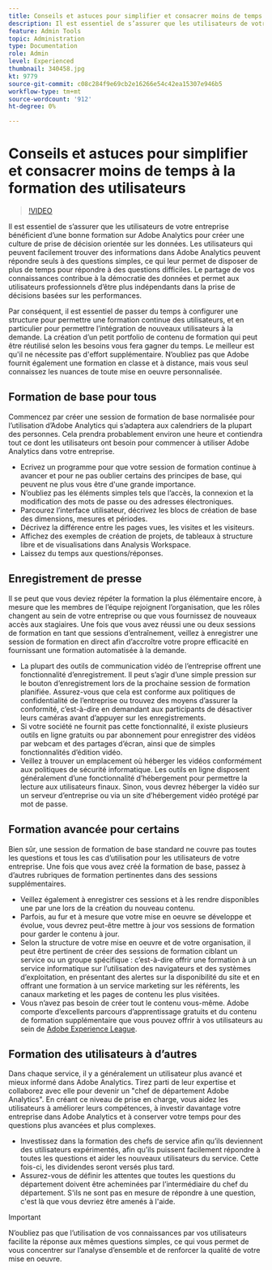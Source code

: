 ```yaml
---
title: Conseils et astuces pour simplifier et consacrer moins de temps à la formation des utilisateurs
description: Il est essentiel de s’assurer que les utilisateurs de votre entreprise bénéficient d’une bonne formation sur Adobe Analytics pour créer une culture de prise de décision orientée sur les données. Les utilisateurs qui peuvent facilement trouver des informations dans Adobe Analytics peuvent répondre seuls à des questions simples, ce qui leur permet de disposer de plus de temps pour répondre à des questions difficiles. Le partage de vos connaissances contribue à la démocratie des données et permet aux utilisateurs professionnels d’être plus indépendants dans la prise de décisions basées sur les performances.
feature: Admin Tools
topic: Administration
type: Documentation
role: Admin
level: Experienced
thumbnail: 340458.jpg
kt: 9779
source-git-commit: c08c284f9e69cb2e16266e54c42ea15307e946b5
workflow-type: tm+mt
source-wordcount: '912'
ht-degree: 0%

---
```



# Conseils et astuces pour simplifier et consacrer moins de temps à la formation des utilisateurs

>[!VIDEO](https://video.tv.adobe.com/v/340458/?quality=12&learn=on)

Il est essentiel de s’assurer que les utilisateurs de votre entreprise bénéficient d’une bonne formation sur Adobe Analytics pour créer une culture de prise de décision orientée sur les données. Les utilisateurs qui peuvent facilement trouver des informations dans Adobe Analytics peuvent répondre seuls à des questions simples, ce qui leur permet de disposer de plus de temps pour répondre à des questions difficiles. Le partage de vos connaissances contribue à la démocratie des données et permet aux utilisateurs professionnels d’être plus indépendants dans la prise de décisions basées sur les performances.

Par conséquent, il est essentiel de passer du temps à configurer une structure pour permettre une formation continue des utilisateurs, et en particulier pour permettre l’intégration de nouveaux utilisateurs à la demande. La création d’un petit portfolio de contenu de formation qui peut être réutilisé selon les besoins vous fera gagner du temps. Le meilleur est qu&#39;il ne nécessite pas d&#39;effort supplémentaire. N’oubliez pas que Adobe fournit également une formation en classe et à distance, mais vous seul connaissez les nuances de toute mise en oeuvre personnalisée.


## Formation de base pour tous

Commencez par créer une session de formation de base normalisée pour l’utilisation d’Adobe Analytics qui s’adaptera aux calendriers de la plupart des personnes. Cela prendra probablement environ une heure et contiendra tout ce dont les utilisateurs ont besoin pour commencer à utiliser Adobe Analytics dans votre entreprise.

* Ecrivez un programme pour que votre session de formation continue à avancer et pour ne pas oublier certains des principes de base, qui peuvent ne plus vous être d&#39;une grande importance.
* N’oubliez pas les éléments simples tels que l’accès, la connexion et la modification des mots de passe ou des adresses électroniques.
* Parcourez l’interface utilisateur, décrivez les blocs de création de base des dimensions, mesures et périodes.
* Décrivez la différence entre les pages vues, les visites et les visiteurs.
* Affichez des exemples de création de projets, de tableaux à structure libre et de visualisations dans Analysis Workspace.
* Laissez du temps aux questions/réponses.

## Enregistrement de presse

Il se peut que vous deviez répéter la formation la plus élémentaire encore, à mesure que les membres de l’équipe rejoignent l’organisation, que les rôles changent au sein de votre entreprise ou que vous fournissez de nouveaux accès aux stagiaires. Une fois que vous avez réussi une ou deux sessions de formation en tant que sessions d’entraînement, veillez à enregistrer une session de formation en direct afin d’accroître votre propre efficacité en fournissant une formation automatisée à la demande.

* La plupart des outils de communication vidéo de l’entreprise offrent une fonctionnalité d’enregistrement. Il peut s’agir d’une simple pression sur le bouton d’enregistrement lors de la prochaine session de formation planifiée. Assurez-vous que cela est conforme aux politiques de confidentialité de l’entreprise ou trouvez des moyens d’assurer la conformité, c’est-à-dire en demandant aux participants de désactiver leurs caméras avant d’appuyer sur les enregistrements.
* Si votre société ne fournit pas cette fonctionnalité, il existe plusieurs outils en ligne gratuits ou par abonnement pour enregistrer des vidéos par webcam et des partages d’écran, ainsi que de simples fonctionnalités d’édition vidéo.
* Veillez à trouver un emplacement où héberger les vidéos conformément aux politiques de sécurité informatique. Les outils en ligne disposent généralement d’une fonctionnalité d’hébergement pour permettre la lecture aux utilisateurs finaux. Sinon, vous devrez héberger la vidéo sur un serveur d’entreprise ou via un site d’hébergement vidéo protégé par mot de passe.

## Formation avancée pour certains

Bien sûr, une session de formation de base standard ne couvre pas toutes les questions et tous les cas d’utilisation pour les utilisateurs de votre entreprise. Une fois que vous avez créé la formation de base, passez à d’autres rubriques de formation pertinentes dans des sessions supplémentaires.

* Veillez également à enregistrer ces sessions et à les rendre disponibles une par une lors de la création du nouveau contenu.
* Parfois, au fur et à mesure que votre mise en oeuvre se développe et évolue, vous devrez peut-être mettre à jour vos sessions de formation pour garder le contenu à jour.
* Selon la structure de votre mise en oeuvre et de votre organisation, il peut être pertinent de créer des sessions de formation ciblant un service ou un groupe spécifique : c’est-à-dire offrir une formation à un service informatique sur l’utilisation des navigateurs et des systèmes d’exploitation, en présentant des alertes sur la disponibilité du site et en offrant une formation à un service marketing sur les référents, les canaux marketing et les pages de contenu les plus visitées.
* Vous n’avez pas besoin de créer tout le contenu vous-même. Adobe comporte d’excellents parcours d’apprentissage gratuits et du contenu de formation supplémentaire que vous pouvez offrir à vos utilisateurs au sein de [Adobe Experience League](https://experienceleague.adobe.com/docs/analytics.html?lang=fr).



## Formation des utilisateurs à d’autres

Dans chaque service, il y a généralement un utilisateur plus avancé et mieux informé dans Adobe Analytics. Tirez parti de leur expertise et collaborez avec elle pour devenir un &quot;chef de département Adobe Analytics&quot;. En créant ce niveau de prise en charge, vous aidez les utilisateurs à améliorer leurs compétences, à investir davantage votre entreprise dans Adobe Analytics et à conserver votre temps pour des questions plus avancées et plus complexes.

* Investissez dans la formation des chefs de service afin qu’ils deviennent des utilisateurs expérimentés, afin qu’ils puissent facilement répondre à toutes les questions et aider les nouveaux utilisateurs du service. Cette fois-ci, les dividendes seront versés plus tard.
* Assurez-vous de définir les attentes que toutes les questions du département doivent être acheminées par l’intermédiaire du chef du département. S&#39;ils ne sont pas en mesure de répondre à une question, c&#39;est là que vous devriez être amenés à l&#39;aide.

>[!IMPORTANT]
>
>N’oubliez pas que l’utilisation de vos connaissances par vos utilisateurs facilite la réponse aux mêmes questions simples, ce qui vous permet de vous concentrer sur l’analyse d’ensemble et de renforcer la qualité de votre mise en oeuvre.
